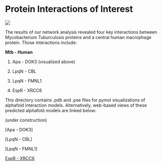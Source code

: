 # Protein Interactions of Interest
![](Apa_to_DOK3.gif)

The results of our network analysis revealed four key interactions between Mycobacterium Tuburculosis proteins and a central human macrophage protein. Those interactions include:

**Mtb - Human**

1) Apa - DOK3 (visualized above)

2) LpqN - CBL

3) LpqN - FMNL1

4) EspR - XRCC6

This directory contains .pdb and .pse files for pymol visualizations of alphafold interaction models. Alternatively, web-based views of these predicted alphafold models are linked below:

(under construction)

[Apa - DOK3]

[LpqN - CBL]

[LpqN - FMNL1]

[EspR - XRCC6](https://github.com/Zach-Sisson-1/Host-Pathogen_Network_Analysis/blob/main/Alphafold/HTMLs/LpqN_CBL.html)
